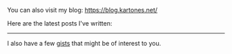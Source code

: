 You can also visit my blog: https://blog.kartones.net/

Here are the latest posts I've written:
<!--START_SECTION:feed-->

<!--END_SECTION:feed-->

<hr>

I also have a few [gists](https://gist.github.com/Kartones?direction=desc&sort=updated) that might be of interest to you.
